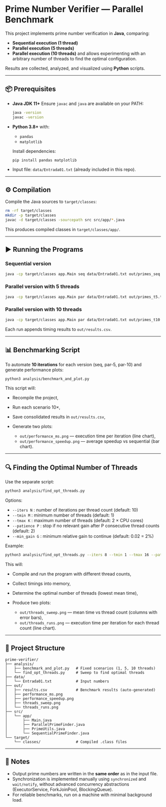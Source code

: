 # Prime Number Verifier — Parallel Benchmark

This project implements prime number verification in **Java**, comparing:

* **Sequential execution (1 thread)**
* **Parallel execution (5 threads)**
* **Parallel execution (10 threads)**
  and allows experimenting with an arbitrary number of threads to find the optimal configuration.

Results are collected, analyzed, and visualized using **Python** scripts.

---

## 📦 Prerequisites

* **Java JDK 11+**
  Ensure `javac` and `java` are available on your PATH:

  ```bash
  java -version
  javac -version
  ```

* **Python 3.8+** with:

  * `pandas`
  * `matplotlib`

  Install dependencies:

  ```bash
  pip install pandas matplotlib
  ```

* Input file: `data/Entrada01.txt` (already included in this repo).

---

## ⚙️ Compilation

Compile the Java sources to `target/classes`:

```bash
rm -rf target/classes
mkdir -p target/classes
javac -d target/classes -sourcepath src src/app/*.java
```

This produces compiled classes in `target/classes/app/`.

---

## ▶️ Running the Programs

### Sequential version

```bash
java -cp target/classes app.Main seq data/Entrada01.txt out/primes_seq.txt
```

### Parallel version with 5 threads

```bash
java -cp target/classes app.Main par data/Entrada01.txt out/primes_t5.txt 5
```

### Parallel version with 10 threads

```bash
java -cp target/classes app.Main par data/Entrada01.txt out/primes_t10.txt 10
```

Each run appends timing results to `out/results.csv`.

---

## 📊 Benchmarking Script

To automate **10 iterations** for each version (seq, par-5, par-10) and generate performance plots:

```bash
python3 analysis/benchmark_and_plot.py
```

This script will:

* Recompile the project,
* Run each scenario 10×,
* Save consolidated results in `out/results.csv`,
* Generate two plots:

  * `out/performance_ms.png` — execution time per iteration (line chart),
  * `out/performance_speedup.png` — average speedup vs sequential (bar chart).

---

## 🔍 Finding the Optimal Number of Threads

Use the separate script:

```bash
python3 analysis/find_opt_threads.py
```

Options:

* `--iters N` : number of iterations per thread count (default: 10)
* `--tmin M`  : minimum number of threads (default: 1)
* `--tmax K`  : maximum number of threads (default: 2 × CPU cores)
* `--patience P` : stop if no relevant gain after P consecutive thread counts (default: 2)
* `--min_gain G` : minimum relative gain to continue (default: 0.02 = 2%)

Example:

```bash
python3 analysis/find_opt_threads.py --iters 8 --tmin 1 --tmax 16 --patience 3 --min_gain 0.03
```

This will:

* Compile and run the program with different thread counts,
* Collect timings into memory,
* Determine the optimal number of threads (lowest mean time),
* Produce two plots:

  * `out/threads_sweep.png` — mean time vs thread count (columns with error bars),
  * `out/threads_runs.png` — execution time per iteration for each thread count (line chart).

---

## 📁 Project Structure

```
prime-verifier/
├── analysis/
│   ├── benchmark_and_plot.py   # Fixed scenarios (1, 5, 10 threads)
│   └── find_opt_threads.py     # Sweep to find optimal threads
├── data/
│   └── Entrada01.txt           # Input numbers
├── out/
│   ├── results.csv             # Benchmark results (auto-generated)
│   ├── performance_ms.png
│   ├── performance_speedup.png
│   ├── threads_sweep.png
│   └── threads_runs.png
├── src/
│   └── app/
│       ├── Main.java
│       ├── ParallelPrimeFinder.java
│       ├── PrimeUtils.java
│       └── SequentialPrimeFinder.java
└── target/
    └── classes/                # Compiled .class files
```

---

## 📝 Notes

* Output prime numbers are written in the **same order** as in the input file.
* Synchronization is implemented manually using `synchronized` and `wait/notify`, without advanced concurrency abstractions (ExecutorService, ForkJoinPool, BlockingQueue).
* For reliable benchmarks, run on a machine with minimal background load.
